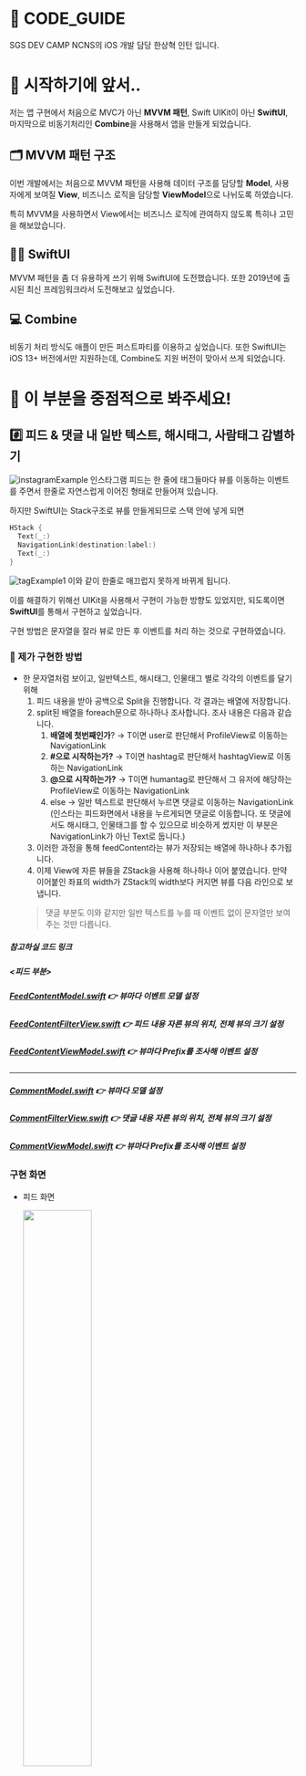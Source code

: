 # 🙌 CODE_GUIDE

SGS DEV CAMP NCNS의 iOS 개발 담당 한상혁 인턴 입니다.

# 🤔 시작하기에 앞서..
저는 앱 구현에서 처음으로 MVC가 아닌 **MVVM 패턴**, Swift UIKit이 아닌 **SwiftUI**, 마지막으로 비동기처리인 **Combine**을 사용해서 앱을 만들게 되었습니다. 

## 🗂 MVVM 패턴 구조
이번 개발에서는 처음으로 MVVM 패턴을 사용해 데이터 구조를 담당할 **Model**, 사용자에게 보여질 **View**, 비즈니스 로직을 담당할 **ViewModel**으로 나뉘도록 하였습니다.

특히 MVVM을 사용하면서 View에서는 비즈니스 로직에 관여하지 않도록 특히나 고민을 해보았습니다. 

## 👨‍💻 SwiftUI
MVVM 패턴을 좀 더 유용하게 쓰기 위해 SwiftUI에 도전했습니다. 또한 2019년에 출시된 최신 프레임워크라서 도전해보고 싶었습니다.

## 💻 Combine
비동기 처리 방식도 애플이 만든 퍼스트파티를 이용하고 싶었습니다. 또한 SwiftUI는 iOS 13+ 버전에서만 지원하는데, Combine도 지원 버전이 맞아서 쓰게 되었습니다. 

# 🥰 이 부분을 중점적으로 봐주세요!
## #️⃣ 피드 & 댓글 내 일반 텍스트, 해시태그, 사람태그 감별하기
![instagramExample](./sources/instagramExample.png)
인스타그램 피드는 한 줄에 태그들마다 뷰를 이동하는 이벤트를 주면서 한줄로 자연스럽게 이어진 형태로 만들어져 있습니다.

하지만 SwiftUI는 Stack구조로 뷰를 만들게되므로 스택 안에 넣게 되면
```swift
HStack {
  Text(_:)
  NavigationLink(destination:label:)
  Text(_:)
}
 ```
![tagExample1](./sources/tagExample1.png)
이와 같이 한줄로 매끄럽지 못하게 바뀌게 됩니다.

이를 해결하기 위해선 UIKit을 사용해서 구현이 가능한 방향도 있었지만, 되도록이면 **SwiftUI**를 통해서 구현하고 싶었습니다.

구현 방법은 문자열을 잘라 뷰로 만든 후 이벤트를 처리 하는 것으로 구현하였습니다.

### 🤔 제가 구현한 방법
- 한 문자열처럼 보이고, 일반텍스트, 해시태그, 인물태그 별로 각각의 이벤트를 달기 위해
    1. 피드 내용을 받아 공백으로 Split을 진행합니다. 각 결과는 배열에 저장합니다.
    2. split된 배열을 foreach문으로 하나하나 조사합니다. 조사 내용은 다음과 같습니다.
        1. **배열에 첫번째인가**? → T이면 user로 판단해서 ProfileView로 이동하는 NavigationLink
        2. **#으로 시작하는가?** → T이면 hashtag로 판단해서 hashtagView로 이동하는 NavigationLink
        3. **@으로 시작하는가?** → T이면 humantag로 판단해서 그 유저에 해당하는 ProfileView로 이동하는 NavigationLink
        4. else → 일반 텍스트로 판단해서 누르면 댓글로 이동하는 NavigationLink (인스타는 피드화면에서 내용을 누르게되면 댓글로 이동합니다. 또 댓글에서도 해시태그, 인물태그를 할 수 있으므로 비슷하게 썼지만 이 부분은 NavigationLink가 아닌 Text로 둡니다.)
    3. 이러한 과정을 통해 feedContent라는 뷰가 저장되는 배열에 하나하나 추가됩니다.
    4. 이제 View에 자른 뷰들을 ZStack을 사용해 하나하나 이어 붙였습니다. 만약 이어붙인 좌표의 width가 ZStack의 width보다 커지면 뷰를 다음 라인으로 보냅니다.
    > 댓글 부분도 이와 같지만 일반 텍스트를 누를 때 이벤트 없이 문자열만 보여주는 것만 다릅니다.

##### 참고하실 코드 링크
##### <피드 부분>
##### [FeedContentModel.swift](https://github.com/sgs-ncns/NCNS-iOS/blob/main/SGS_NCNS/SGS_NCNS/Model/Feed/FeedContentModel.swift) 👉 뷰마다 이벤트 모델 설정
##### [FeedContentFilterView.swift](https://github.com/sgs-ncns/NCNS-iOS/blob/main/SGS_NCNS/SGS_NCNS/View/Items/FeedContentFilterView.swift) 👉 피드 내용 자른 뷰의 위치, 전체 뷰의 크기 설정
##### [FeedContentViewModel.swift](https://github.com/sgs-ncns/NCNS-iOS/blob/main/SGS_NCNS/SGS_NCNS/ViewModel/Feed/FeedContentViewModel.swift) 👉 뷰마다 Prefix를 조사해 이벤트 설정
---
##### [CommentModel.swift](https://github.com/sgs-ncns/NCNS-iOS/blob/main/SGS_NCNS/SGS_NCNS/Model/Commnet/CommentModel.swift) 👉 뷰마다 모델 설정
##### [CommentFilterView.swift](https://github.com/sgs-ncns/NCNS-iOS/blob/main/SGS_NCNS/SGS_NCNS/View/Items/CommentContentFilterView.swift) 👉 댓글 내용 자른 뷰의 위치, 전체 뷰의 크기 설정
##### [CommentViewModel.swift](https://github.com/sgs-ncns/NCNS-iOS/blob/main/SGS_NCNS/SGS_NCNS/ViewModel/Comments/CommentViewModel.swift) 👉 뷰마다 Prefix를 조사해 이벤트 설정

### 구현 화면
* 피드 화면
  
  <img src= "./sources/FeedTag.png" width = 50%>

* 댓글 화면
  
  <img src= "./sources/CommentTag.png" width = 50%>
---
## 💾 S3 접근 방식이 특이해요(with Amplify)
### S3 접근 방식
먼저 저희 팀이 설계한 방식은 사진을 올릴 때 프론트에서 S3에 올리고 서버와는 문자열로만 통신하는 방향으로 잡았습니다.

저희 팀은 피드에 사진이 무조건 들어가고, 사진에 대한 리소스에 대해서 고민을 많이 하게 되었습니다.

일반적으로는 사진을 **프론트 → POST 서버**, **POST서버 → S3**로 2번 이동하게되는데 저희는 이 2번의 과정을 줄일 수 없을까라는 의문에서부터 설계를 진행했습니다. 이 과정을 줄이기 위해서는 사진을 프론트 → S3로 1번만 보내는 과정을 떠올렸습니다.

또한 서버에게 보내는 정보 중 `사진이 저장된 Path`를 각 사진에 대한 객체 URL을 보내는 것이 아닌
```bash
# 사진 객체 URL
https://sgsncns130837-dev.s3.ap-northeast-2.amazonaws.com/public/test2/mascot_00.jpg
``` 
`사진 객체를 담은 상위 폴더 이름`을 보내서 서버와 통신하는 것들을 최대한 줄일 수 있었습니다.
```bash
# 사진이 저장된 상위 폴더 이름만 주고 받자!
test2
``` 
이미지를 불러올 때 서버와 상위 폴더 이름으로만 받기 때문에, 프론트에서는 폴더이름 내에 있는 파일 리스트를 확인해야합니다. 그래서 저희 팀 프론트는 Amplify를 사용해 리스트를 확인한 후 이미지를 다운받습니다.

### 🌊 S3 접근 흐름
![S3AccessFlow](./sources/S3AccessFlow.png)

---
## ☺️ 이상 SGS DEV CAMP의 한상혁 인턴입니다. 
## 🙇‍♂️ 시간을 내주셔서 정말 감사합니다! 